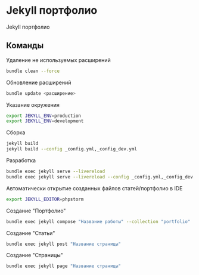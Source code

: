 # Jekyll портфолио

Jekyll портфолио

## Команды

Удаление не используемых расширений
```bash
bundle clean --force
```

Обновление расширений
```bash
bundle update <расширение>
```

Указание окружения
```bash
export JEKYLL_ENV=production
export JEKYLL_ENV=development
```

Сборка
```bash
jekyll build
jekyll build --config _config.yml,_config_dev.yml
```

Разработка
```bash
bundle exec jekyll serve --livereload
bundle exec jekyll serve --livereload --config _config.yml,_config_dev.yml
```

Автоматически открытие созданных файлов статей/портфолио в IDE
```bash
export JEKYLL_EDITOR=phpstorm
```

Создание "Портфолио"
```bash
bundle exec jekyll compose "Название работы" --collection "portfolio"
```

Создание "Статьи"
```bash
bundle exec jekyll post "Название страницы"
```

Создание "Страницы"
```bash
bundle exec jekyll page "Название страницы"
```
